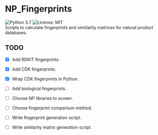 # NP_Fingerprints
![Python 3.7](https://img.shields.io/badge/python-3.7%20%7C%203.8-brightgreen)
![License: MIT](https://img.shields.io/badge/License-MIT-yellow.svg)  
Scripts to calculate fingerprints and simiilarity matrices for natural product databases.  

## TODO
- [x] Add RDKIT fingerprints.  
- [x] Add CDK fingerprints.  
- [x] Wrap CDK fingerprints in Python.  
- [ ] Add biological fingerprints.  
- [ ] Choose NP libraries to screen.  
- [ ] Choose fingerprint comparison method.  
- [ ] Write fingerprint generation script.  
- [ ] Write similarity matrix generation script.  



